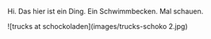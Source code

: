 Hi.
Das hier ist ein Ding. Ein Schwimmbecken. Mal schauen.


![trucks at schockoladen](images/trucks-schoko 2.jpg)
